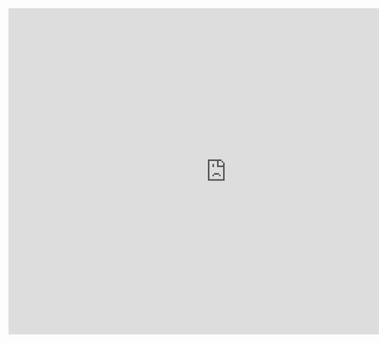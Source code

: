 <iframe src="https://data.oecd.org/chart/61Qp" width="860" height="645" style="border: 0" mozallowfullscreen="true" webkitallowfullscreen="true" allowfullscreen="true"><a href="https://data.oecd.org/chart/61Qp" target="_blank">OECD Chart: General government debt, Total, % of GDP, Annual, 2018</a></iframe>
